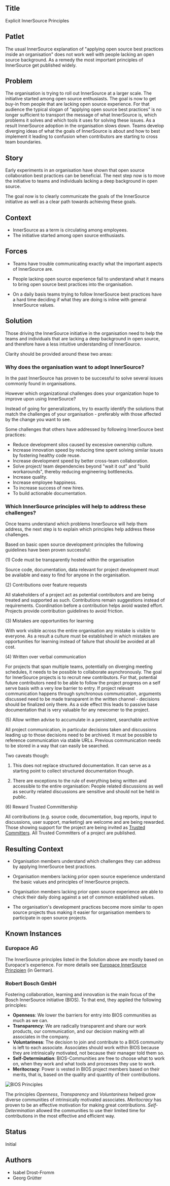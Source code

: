 ## Title

Explicit InnerSource Principles

## Patlet

The usual InnerSource explanation of "applying open source best practices
inside an organisation" does not work well with people lacking an
open source background. As a remedy the most important principles of
InnerSource get published widely.

## Problem

The organisation is trying to roll out InnerSource at a larger scale. The
initiative started among open source enthusiasts. The goal is now to get buy-in
from people that are lacking open source experience. For that audience the typical
slogan of "applying open source best practices" is no longer sufficient to
transport the message of what InnerSource is, which problems it solves and which
tools it uses for solving these issues. As a result InnerSource adoption in the
organisation slows down. Teams develop diverging ideas of what the goals of InnerSource
is about and how to best implement it leading to confusion when contributors
are starting to cross team boundaries.

## Story

Early experiments in an organisation have shown that open source collaboration
best practices can be beneficial. The next step now is to move the initiative to
teams and individuals lacking a deep background in open source.

The goal now is to clearly communicate the goals of the InnerSource initiative
as well as a clear path towards achieving these goals.

## Context

* InnerSource as a term is circulating among employees.
* The initiative started among open source enthusiasts.

## Forces

* Teams have trouble communicating exactly what the important aspects of
InnerSource are.

* People lacking open source experience fail to understand what it means to bring
open source best practices into the organisation.

* On a daily basis teams trying to follow InnerSource best practices have a hard
time deciding if what they are doing is inline with general InnerSource values.

## Solution

Those driving the InnerSource initiative in the organisation need to help the teams and individuals that are lacking a deep background in open source, and therefore have a less intuitive understanding of InnerSource.

Clarity should be provided around these two areas:

### Why does the organisation want to adopt InnerSource?

In the past InnerSource has proven to be successful to solve several issues
commonly found in organisations.

However which organizational challenges does your organization hope to improve
upon using InnerSource?

Instead of going for generalizations, try to exactly identify the solutions
that match the challenges of your organisation - preferably with those affected
by the change you want to see.

Some challenges that others have addressed by following InnerSource
best practices:

* Reduce development silos caused by excessive ownership culture.
* Increase innovation speed by reducing time spent solving similar issues by
  fostering healthy code reuse.
* Increase development speed by better cross-team collaboration.
* Solve project/ team dependencies beyond "wait it out" and "build workarounds",
  thereby reducing engineering bottlenecks.
* Increase quality.
* Increase employee happiness.
* To increase success of new hires.
* To build actionable documentation.

### Which InnerSource principles will help to address these challenges?

Once teams understand which problems InnerSource will help them address, the
next step is to explain which principles help address these challenges.

Based on basic open source development principles the following guidelines
have been proven successful:

(1) Code must be transparently hosted within the organisation

Source code, documentation, data relevant for project development must be
available and easy to find for anyone in the organisation.

(2) Contributions over feature requests

All stakeholders of a project act as potential contributors and are being
treated and supported as such. Contributions remain suggestions instead of
requirements. Coordination before a contribution helps avoid wasted effort.
Projects provide contribution guidelines to avoid friction.

(3) Mistakes are opportunities for learning

With work visible across the entire organisation any mistake is visible to
everyone. As a result a culture must be established in which mistakes are
opportunities for learning instead of failure that should be avoided at all
cost.

(4) Written over verbal communication

For projects that span multiple teams, potentially on diverging meeting
schedules, it needs to be possible to collaborate asynchronously. The goal for
InnerSource projects is to recruit new contributors. For that, potential future
contributors need to be able to follow the project progress on a self serve
basis with a very low barrier to entry. If project relevant communication
happens through synchronous communication, arguments discussed need to be made
transparent in the written channel - decisions should be finalized only there.
As a side effect this leads to passive base documentation that is very valuable
for any newcomer to the project.

(5) Allow written advise to accumulate in a persistent, searchable archive

All project communication, in particular decisions taken and discussions leading
up to those decisions need to be archived. It must be possible to reference
communication via stable URLs. Previous communication needs to be stored in a
way that can easily be searched.

Two caveats though:

1. This does not replace structured documentation. It can serve as a starting point
to collect structured documentation though.

2. There are exceptions to the rule of everything being written and accessible to
the entire organisation: People related discussions as well as security related
discussions are sensitive and should not be held in public.

(6) Reward Trusted Committership

All contributions (e.g. source code, documentation, bug reports, input to
discussions, user support, marketing) are welcome and are being rewarded.
Those showing support for the project are being invited as
[Trusted Committers](../2-structured/trusted-committer.md). All Trusted Committers of a project are published.

## Resulting Context

* Organisation members understand which challenges they can address by
applying InnerSource best practices.

* Organisation members lacking prior open source experience understand the basic
values and principles of InnerSource projects.

* Organisation members lacking prior open source experience are able to check
their daily doing against a set of common established values.

* The organisation's development practices become more similar to open source projects thus
making it easier for organisation members to participate in open source
projects.

## Known Instances

### Europace AG

The InnerSource principles listed in the Solution above are mostly based on Europace's experience. For more details see [Europace InnerSource Prinzipien](https://tech.europace.de/post/europace-inner-source-prinzipien/) (in German).

### Robert Bosch GmbH

Fostering collaboration, learning and innovation is the main focus of the Bosch
InnerSource initiative (BIOS). To that end, they applied the following
principles:

- **Openness**: We lower the barriers for entry into BIOS communities as much
  as we can.
- **Transparency**: We are radically transparent and share our work products,
  our communication, and our decision making with all associates in the company.
- **Voluntariness**: The decision to join and contribute to a BIOS community is
  left to each associate. Associates should work within BIOS because they are
  intrinsically motivated, not because their manager told them so.
- **Self-Determination**: BIOS-Communities are free to choose what to work on,
  when they work and what tools and processes they use to work.
- **Meritocracy**: Power is vested in BIOS project members based on their merits,
  that is, based on the quality and quantity of their contributions.

<img alt="BIOS Principles" src="/assets/img/bios-principles.png">

The principles _Openness_, _Transparency_ and _Voluntariness_ helped grow
diverse communities of intrinsically motivated associates. _Meritocracy_ has
proven to be an effective motivation for making great contributions.
_Self-Determination_ allowed the communities to use their limited time for
contributions in the most effective and efficient way.

## Status

Initial

## Authors

* Isabel Drost-Fromm
* Georg Grütter
